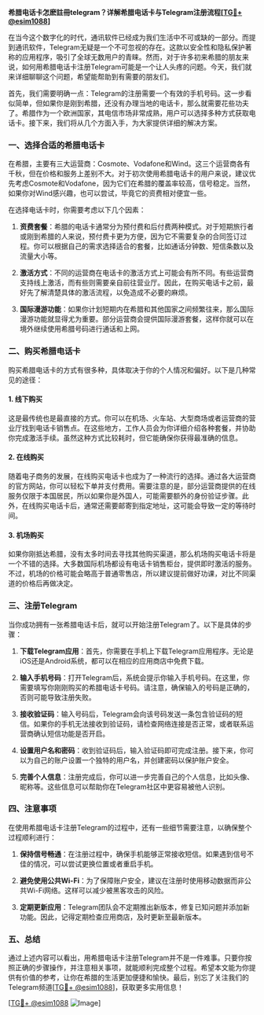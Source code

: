 **希腊电话卡怎麽註冊telegram？详解希腊电话卡与Telegram注册流程[[TG💪+ @esim1088](https://t.me/s/esim1088)]**

在当今这个数字化的时代，通讯软件已经成为我们生活中不可或缺的一部分。而提到通讯软件，Telegram无疑是一个不可忽视的存在。这款以安全性和隐私保护著称的应用程序，吸引了全球无数用户的青睐。然而，对于许多初来希腊的朋友来说，如何用希腊电话卡注册Telegram可能是一个让人头疼的问题。今天，我们就来详细聊聊这个问题，希望能帮助到有需要的朋友们。

首先，我们需要明确一点：Telegram的注册需要一个有效的手机号码。这一步看似简单，但如果你是刚到希腊，还没有办理当地的电话卡，那么就需要花些功夫了。希腊作为一个欧洲国家，其电信市场非常成熟，用户可以选择多种方式获取电话卡。接下来，我们将从几个方面入手，为大家提供详细的解决方案。

### 一、选择合适的希腊电话卡

在希腊，主要有三大运营商：Cosmote、Vodafone和Wind。这三个运营商各有千秋，但在价格和服务上差别不大。对于初次使用希腊电话卡的用户来说，建议优先考虑Cosmote和Vodafone，因为它们在希腊的覆盖率较高，信号稳定。当然，如果你对Wind感兴趣，也可以尝试，毕竟它的资费相对便宜一些。

在选择电话卡时，你需要考虑以下几个因素：

1. **资费套餐**：希腊的电话卡通常分为预付费和后付费两种模式。对于短期旅行者或刚到希腊的人来说，预付费卡更为方便，因为它不需要复杂的合同签订过程。你可以根据自己的需求选择适合的套餐，比如通话分钟数、短信条数以及流量大小等。

2. **激活方式**：不同的运营商在电话卡的激活方式上可能会有所不同。有些运营商支持线上激活，而有些则需要亲自前往营业厅。因此，在购买电话卡之前，最好先了解清楚具体的激活流程，以免造成不必要的麻烦。

3. **国际漫游功能**：如果你计划短期内在希腊和其他国家之间频繁往来，那么国际漫游功能就显得尤为重要。部分运营商会提供国际漫游套餐，这样你就可以在境外继续使用希腊号码进行通话和上网。

### 二、购买希腊电话卡

购买希腊电话卡的方式有很多种，具体取决于你的个人情况和偏好。以下是几种常见的途径：

#### 1. 线下购买

这是最传统也是最直接的方式。你可以在机场、火车站、大型商场或者运营商的营业厅找到电话卡销售点。在这些地方，工作人员会为你详细介绍各种套餐，并协助你完成激活手续。虽然这种方式比较耗时，但它能确保你获得最准确的信息。

#### 2. 在线购买

随着电子商务的发展，在线购买电话卡也成为了一种流行的选择。通过各大运营商的官方网站，你可以轻松下单并支付费用。需要注意的是，部分运营商提供的在线服务仅限于本国居民，所以如果你是外国人，可能需要额外的身份验证步骤。此外，在线购买电话卡后，通常还需要邮寄到指定地址，这可能会导致一定的等待时间。

#### 3. 机场购买

如果你刚抵达希腊，没有太多时间去寻找其他购买渠道，那么机场购买电话卡将是一个不错的选择。大多数国际机场都设有电话卡销售柜台，提供即时激活的服务。不过，机场的价格可能会略高于普通零售店，所以建议提前做好功课，对比不同渠道的价格后再做决定。

### 三、注册Telegram

当你成功拥有一张希腊电话卡后，就可以开始注册Telegram了。以下是具体的步骤：

1. **下载Telegram应用**：首先，你需要在手机上下载Telegram应用程序。无论是iOS还是Android系统，都可以在相应的应用商店中免费下载。

2. **输入手机号码**：打开Telegram后，系统会提示你输入手机号码。在这里，你需要填写你刚刚购买的希腊电话卡号码。请注意，确保输入的号码是正确的，否则可能导致注册失败。

3. **接收验证码**：输入号码后，Telegram会向该号码发送一条包含验证码的短信。如果你的手机无法接收到验证码，请检查网络连接是否正常，或者联系运营商确认短信功能是否开启。

4. **设置用户名和密码**：收到验证码后，输入验证码即可完成注册。接下来，你可以为自己的账户设置一个独特的用户名，并创建密码以保护账户安全。

5. **完善个人信息**：注册完成后，你可以进一步完善自己的个人信息，比如头像、昵称等。这些信息可以帮助你在Telegram社区中更容易被他人识别。

### 四、注意事项

在使用希腊电话卡注册Telegram的过程中，还有一些细节需要注意，以确保整个过程顺利进行：

1. **保持信号畅通**：在注册过程中，确保手机能够正常接收短信。如果遇到信号不佳的情况，可以尝试更换位置或者重启手机。

2. **避免使用公共Wi-Fi**：为了保障账户安全，建议在注册时使用移动数据而非公共Wi-Fi网络。这样可以减少被黑客攻击的风险。

3. **定期更新应用**：Telegram团队会不定期推出新版本，修复已知问题并添加新功能。因此，记得定期检查应用商店，及时更新至最新版本。

### 五、总结

通过上述内容可以看出，用希腊电话卡注册Telegram并不是一件难事。只要你按照正确的步骤操作，并注意相关事项，就能顺利完成整个过程。希望本文能为你提供有价值的参考，让你在希腊的生活更加便捷和愉快。最后，别忘了关注我们的Telegram频道[[TG💪+ @esim1088](https://t.me/s/esim1088)]，获取更多实用信息！

[[TG💪+ @esim1088](https://t.me/s/esim1088) ![Image](https://i.postimg.cc/4NQfJmqS/Snipaste-2025-05-13-00-14-12.png)]